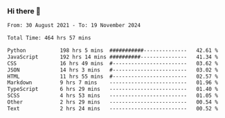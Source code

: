 ### Hi there 👋

<!--
**dominoto/dominoto** is a ✨ _special_ ✨ repository because its `README.md` (this file) appears on your GitHub profile.

Here are some ideas to get you started:

- 🔭 I’m currently working on ...
- 🌱 I’m currently learning ...
- 👯 I’m looking to collaborate on ...
- 🤔 I’m looking for help with ...
- 💬 Ask me about ...
- 📫 How to reach me: ...
- 😄 Pronouns: ...
- ⚡ Fun fact: ...
-->
<!--START_SECTION:waka-->

```txt
From: 30 August 2021 - To: 19 November 2024

Total Time: 464 hrs 57 mins

Python           198 hrs 5 mins  ###########--------------   42.61 %
JavaScript       192 hrs 14 mins ##########---------------   41.34 %
CSS              16 hrs 49 mins  #------------------------   03.62 %
JSON             14 hrs 3 mins   #------------------------   03.02 %
HTML             11 hrs 55 mins  #------------------------   02.57 %
Markdown         9 hrs 7 mins    -------------------------   01.96 %
TypeScript       6 hrs 29 mins   -------------------------   01.40 %
SCSS             4 hrs 53 mins   -------------------------   01.05 %
Other            2 hrs 29 mins   -------------------------   00.54 %
Text             2 hrs 24 mins   -------------------------   00.52 %
```

<!--END_SECTION:waka-->
